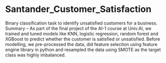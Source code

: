 # Santander_Customer_Satisfaction
Binary classification task to identify unsatisfied customers for a business. Summary – As part of the final project of the AI-1 course at Univ.AI, we trained and tuned models like KNN, logistic regression, random forest and XGBoost to predict whether the customer is satisfied or unsatisfied.  Before modelling, we pre-processed the data, did feature selection using feature engine library in python and resampled the data using SMOTE as the target class was highly imbalanced.
